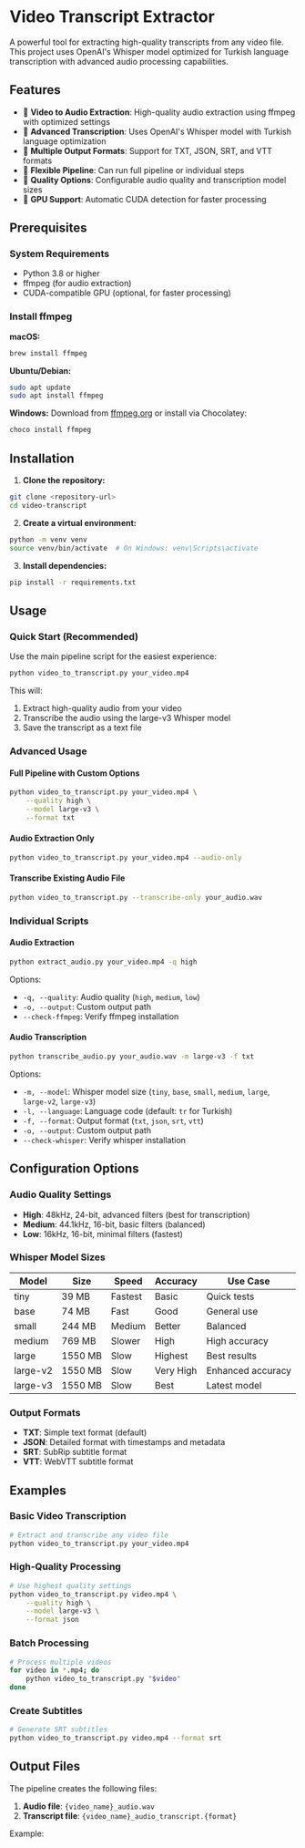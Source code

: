 # Video Transcript Extractor

A powerful tool for extracting high-quality transcripts from any video file. This project uses OpenAI's Whisper model optimized for Turkish language transcription with advanced audio processing capabilities.

## Features

- 🎥 **Video to Audio Extraction**: High-quality audio extraction using ffmpeg with optimized settings
- 🎤 **Advanced Transcription**: Uses OpenAI's Whisper model with Turkish language optimization
- 📝 **Multiple Output Formats**: Support for TXT, JSON, SRT, and VTT formats
- 🔧 **Flexible Pipeline**: Can run full pipeline or individual steps
- 🎯 **Quality Options**: Configurable audio quality and transcription model sizes
- 🚀 **GPU Support**: Automatic CUDA detection for faster processing

## Prerequisites

### System Requirements

- Python 3.8 or higher
- ffmpeg (for audio extraction)
- CUDA-compatible GPU (optional, for faster processing)

### Install ffmpeg

**macOS:**

```bash
brew install ffmpeg
```

**Ubuntu/Debian:**

```bash
sudo apt update
sudo apt install ffmpeg
```

**Windows:**
Download from [ffmpeg.org](https://ffmpeg.org/download.html) or install via Chocolatey:

```bash
choco install ffmpeg
```

## Installation

1. **Clone the repository:**

```bash
git clone <repository-url>
cd video-transcript
```

2. **Create a virtual environment:**

```bash
python -m venv venv
source venv/bin/activate  # On Windows: venv\Scripts\activate
```

3. **Install dependencies:**

```bash
pip install -r requirements.txt
```

## Usage

### Quick Start (Recommended)

Use the main pipeline script for the easiest experience:

```bash
python video_to_transcript.py your_video.mp4
```

This will:

1. Extract high-quality audio from your video
2. Transcribe the audio using the large-v3 Whisper model
3. Save the transcript as a text file

### Advanced Usage

#### Full Pipeline with Custom Options

```bash
python video_to_transcript.py your_video.mp4 \
    --quality high \
    --model large-v3 \
    --format txt
```

#### Audio Extraction Only

```bash
python video_to_transcript.py your_video.mp4 --audio-only
```

#### Transcribe Existing Audio File

```bash
python video_to_transcript.py --transcribe-only your_audio.wav
```

### Individual Scripts

#### Audio Extraction

```bash
python extract_audio.py your_video.mp4 -q high
```

Options:

- `-q, --quality`: Audio quality (`high`, `medium`, `low`)
- `-o, --output`: Custom output path
- `--check-ffmpeg`: Verify ffmpeg installation

#### Audio Transcription

```bash
python transcribe_audio.py your_audio.wav -m large-v3 -f txt
```

Options:

- `-m, --model`: Whisper model size (`tiny`, `base`, `small`, `medium`, `large`, `large-v2`, `large-v3`)
- `-l, --language`: Language code (default: `tr` for Turkish)
- `-f, --format`: Output format (`txt`, `json`, `srt`, `vtt`)
- `-o, --output`: Custom output path
- `--check-whisper`: Verify whisper installation

## Configuration Options

### Audio Quality Settings

- **High**: 48kHz, 24-bit, advanced filters (best for transcription)
- **Medium**: 44.1kHz, 16-bit, basic filters (balanced)
- **Low**: 16kHz, 16-bit, minimal filters (fastest)

### Whisper Model Sizes

| Model    | Size    | Speed   | Accuracy  | Use Case          |
| -------- | ------- | ------- | --------- | ----------------- |
| tiny     | 39 MB   | Fastest | Basic     | Quick tests       |
| base     | 74 MB   | Fast    | Good      | General use       |
| small    | 244 MB  | Medium  | Better    | Balanced          |
| medium   | 769 MB  | Slower  | High      | High accuracy     |
| large    | 1550 MB | Slow    | Highest   | Best results      |
| large-v2 | 1550 MB | Slow    | Very High | Enhanced accuracy |
| large-v3 | 1550 MB | Slow    | Best      | Latest model      |

### Output Formats

- **TXT**: Simple text format (default)
- **JSON**: Detailed format with timestamps and metadata
- **SRT**: SubRip subtitle format
- **VTT**: WebVTT subtitle format

## Examples

### Basic Video Transcription

```bash
# Extract and transcribe any video file
python video_to_transcript.py your_video.mp4
```

### High-Quality Processing

```bash
# Use highest quality settings
python video_to_transcript.py video.mp4 \
    --quality high \
    --model large-v3 \
    --format json
```

### Batch Processing

```bash
# Process multiple videos
for video in *.mp4; do
    python video_to_transcript.py "$video"
done
```

### Create Subtitles

```bash
# Generate SRT subtitles
python video_to_transcript.py video.mp4 --format srt
```

## Output Files

The pipeline creates the following files:

1. **Audio file**: `{video_name}_audio.wav`
2. **Transcript file**: `{video_name}_audio_transcript.{format}`

Example:
